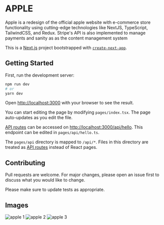# APPLE

Apple is a redesign of the official apple website with e-commerce store functionality using cutting-edge technologies like NextJS, TypeScript, TailwindCSS, and Redux. Stripe's API is also implemented to manage payments and sanity as 
as the content management system

This is a [Next.js](https://nextjs.org/) project bootstrapped with [`create-next-app`](https://github.com/vercel/next.js/tree/canary/packages/create-next-app).

## Getting Started

First, run the development server:

```bash
npm run dev
# or
yarn dev
```
Open [http://localhost:3000](http://localhost:3000) with your browser to see the result.

You can start editing the page by modifying `pages/index.tsx`. The page auto-updates as you edit the file.

[API routes](https://nextjs.org/docs/api-routes/introduction) can be accessed on [http://localhost:3000/api/hello](http://localhost:3000/api/hello). This endpoint can be edited in `pages/api/hello.ts`.

The `pages/api` directory is mapped to `/api/*`. Files in this directory are treated as [API routes](https://nextjs.org/docs/api-routes/introduction) instead of React pages.


## Contributing
Pull requests are welcome. For major changes, please open an issue first to discuss what you would like to change.

Please make sure to update tests as appropriate.

## Images
![apple 1](https://user-images.githubusercontent.com/88935495/195913769-1e0e05d0-e45d-4c73-af97-9335bba727bb.png)
![apple 2](https://user-images.githubusercontent.com/88935495/195913763-94cd6b15-c88a-42b1-8efe-c91b434c3561.png)
![apple 3](https://user-images.githubusercontent.com/88935495/195913751-b09a4fee-5887-4e11-a0f7-f8a873d73f6e.png)

